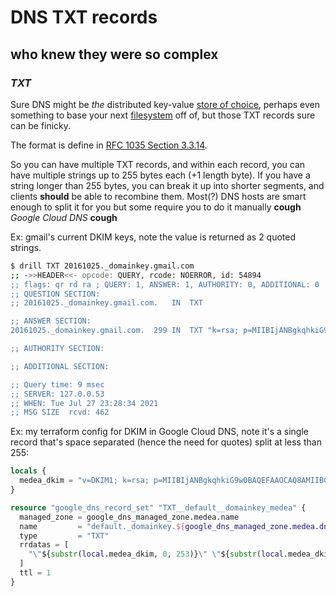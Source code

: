 # DNS TXT records

## who knew they were so complex

### _TXT_

Sure DNS might be _the_ distributed key-value
[store of choice](https://www.lastweekinaws.com/blog/route-53-amazons-premier-database/),
perhaps even something to base your next
[filesystem](https://blog.benjojo.co.uk/post/dns-filesystem-true-cloud-storage-dnsfs)
off of,
but those TXT records sure can be finicky.

The format is define in [RFC 1035 Section 3.3.14](https://datatracker.ietf.org/doc/html/rfc1035#section-3.3.14).

So you can have multiple TXT records,
and within each record, you can have multiple strings up to 255 bytes each (+1 length byte).
If you have a string longer than 255 bytes, you can break it up into shorter segments,
and clients **should** be able to recombine them.
Most(?) DNS hosts are smart enough to split it for you
but some require you to do it manually **cough** _Google Cloud DNS_ **cough**

Ex: gmail's current DKIM keys, note the value is returned as 2 quoted strings.

```sh
$ drill TXT 20161025._domainkey.gmail.com
;; ->>HEADER<<- opcode: QUERY, rcode: NOERROR, id: 54894
;; flags: qr rd ra ; QUERY: 1, ANSWER: 1, AUTHORITY: 0, ADDITIONAL: 0
;; QUESTION SECTION:
;; 20161025._domainkey.gmail.com.	IN	TXT

;; ANSWER SECTION:
20161025._domainkey.gmail.com.	299	IN	TXT	"k=rsa; p=MIIBIjANBgkqhkiG9w0BAQEFAAOCAQ8AMIIBCgKCAQEAviPGBk4ZB64UfSqWyAicdR7lodhytae+EYRQVtKDhM+1mXjEqRtP/pDT3sBhazkmA48n2k5NJUyMEoO8nc2r6sUA+/Dom5jRBZp6qDKJOwjJ5R/OpHamlRG+YRJQqR" "tqEgSiJWG7h7efGYWmh4URhFM9k9+rmG/CwCgwx7Et+c8OMlngaLl04/bPmfpjdEyLWyNimk761CX6KymzYiRDNz1MOJOJ7OzFaS4PFbVLn0m5mf0HVNtBpPwWuCNvaFVflUYxEyblbB6h/oWOPGbzoSgtRA47SHV53SwZjIsVpbq4LxUW9IxAEwYzGcSgZ4n5Q8X8TndowsDUzoccPFGhdwIDAQAB"

;; AUTHORITY SECTION:

;; ADDITIONAL SECTION:

;; Query time: 9 msec
;; SERVER: 127.0.0.53
;; WHEN: Tue Jul 27 23:28:34 2021
;; MSG SIZE  rcvd: 462
```

Ex: my terraform config for DKIM in Google Cloud DNS,
note it's a single record that's space separated (hence the need for quotes) split at less than 255:

```terraform
locals {
  medea_dkim = "v=DKIM1; k=rsa; p=MIIBIjANBgkqhkiG9w0BAQEFAAOCAQ8AMIIBCgKCAQEA3R2wlknuJGSUG6St2MBKoD2/BlCt0yA1LpYBRy7rw+uaiePMJHEUM5LZPTsgM6uz0PaRN2u+wOg0ulPdpKhdn5LylX5mEtM+kGBIya2QTsBVDEzgoecOj+sdufVB43sPRXSEdzav+bMv4nvMYtMPbNX1hlk8GEvnMooHB85tDL7LipK26rdc/gIy39kiMqHJavPae3CsMIZiNG6D4oMtePFz9yPlQmm9LVVvCqPTqKvR6Rva3nFTLVBUrO7U4FlKWa+/4VdE89SNDzrZshkSTq6fJ75eA8TRzi0jwwT4silfNXpMnloy4hMC3NHibr9ftAncuRLm1zbWy4LLfFlbmQIDAQAB"
}

resource "google_dns_record_set" "TXT__default__domainkey_medea" {
  managed_zone = google_dns_managed_zone.medea.name
  name         = "default._domainkey.${google_dns_managed_zone.medea.dns_name}"
  type         = "TXT"
  rrdatas = [
    "\"${substr(local.medea_dkim, 0, 253)}\" \"${substr(local.medea_dkim, 253, -1)}\"",
  ]
  ttl = 1
}
```
